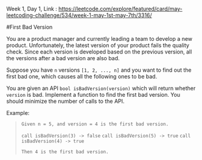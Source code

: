 Week 1, Day 1, Link : https://leetcode.com/explore/featured/card/may-leetcoding-challenge/534/week-1-may-1st-may-7th/3316/

#First Bad Version

You are a product manager and currently leading a team to develop a new product. Unfortunately, the latest version of your product fails the quality check. Since each version is developed based on the previous version, all the versions after a bad version are also bad.

Suppose you have `n` versions `[1, 2, ..., n]` and you want to find out the first bad one, which causes all the following ones to be bad.

You are given an API `bool isBadVersion(version)` which will return whether `version` is bad. Implement a function to find the first bad version. You should minimize the number of calls to the API.

Example: 

>`Given n = 5, and version = 4 is the first bad version.`
>
>`call isBadVersion(3) -> false`
>`call isBadVersion(5) -> true`
>`call isBadVersion(4) -> true`
>
>`Then 4 is the first bad version.`

